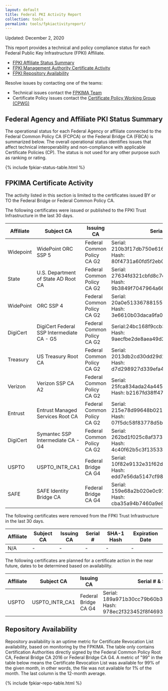 ```yaml
---
layout: default 
title: Federal PKI Activity Report
collection: tools
permalink: tools/fpkiactivityreport/
---
```


Updated: December 2, 2020

This report provides a technical and policy compliance status for each Federal Public Key Infrastructure (FPKI) Affiliate.

- [FPKI Affiliate Status Summary](#fpki-affiliate-status-summary)
- [FPKI Management Authority Certificate Activity](#fpkima-certificate-activity)
- [FPKI Repository Availability](#repository-availability)

Resolve issues by contacting one of the teams:  

- Technical issues contact the [FPKIMA Team](mailto:fpki-help@gsa.gov) 
- Certificate Policy issues contact the [Certificate Policy Working Group (CPWG)](mailto:fpkipa_cpwg@listserv.gsa.gov)  

## Federal Agency and Affiliate PKI Status Summary
The operational status for each Federal Agency or affiliate connected to the Federal Common Policy CA (FCPCA) or the Federal Bridge CA (FBCA) is summarized below. The overall operational status identifies issues that affect technical interoperability and non-compliance with applicable Certificate Policies (CP). The status is not used for any other purpose such as ranking or rating.

{% include fpkiar-status-table.html %}

## FPKIMA Certificate Activity
The activity listed in this section is limited to the certificates issued BY or TO the Federal Bridge or Federal Common Policy CA.

The following certificates were issued or published to the FPKI Trust Infrastructure in the last 30 days.

| Affiliate | Subject CA | Issuing CA | Serial # & SHA-1 Hash | Issued Date |
| --------- | ---------- | ---------- | --------------------- | ----------- |
| Widepoint | WidePoint ORC SSP 5 | Federal Common Policy CA G2 | Serial: 210b3f17db750e616eb25f3f0b4933e5a98c449b Hash: 80f4731a60fd5f2eb0468d0629310daa50ad210d | 11/19/20 |
| State | U.S. Department of State AD Root CA | Federal Common Policy CA G2 | Serial: 27634fd321cbfd8c7efc0aeb02876f63da4c0c09 Hash: 9b3849f7047964a6654988054956e478ccb75ded | 11/18/20 |
| WidePoint | ORC SSP 4 | Federal Common Policy CA G2 | Serial: 20a0e513367881559a5e7d20d35fa7c6739a42ab Hash: 3e6610b03daca9fa07e1093b60ccb8927c42d83b | 11/18/20 |
| DigiCert | DigiCert Federal SSP Intermediate CA - G5 | Federal Common Policy CA G2 | Serial:24bc168f9ccb30cfcef8f0a58f26f10181869266 Hash:  9aecfbe2de8aea49d220bbf799172c00527fe756 | 11/18/20 |
| Treasury | US Treasury Root CA | Federal Common Policy CA G2 | Serial: 2013db2cd30dd29d17edc48535c5e00d8916cf02 Hash: d7d298927d339efa414f2565923e28b98acd970a | 11/18/20 |
| Verizon | Verizon SSP CA A2 | Federal Common Policy CA G2 | Serial: 25fca834ada24a4455a2db0ff4cef7c411198e3a Hash: b2167fd38ff47bb910d8dcc32fcc3b7b63a09ff7 | 11/18/20 |
| Entrust | Entrust Managed Services Root CA | Federal Common Policy CA G2 | Serial: 215e78d99648b021c6394a6566d8e00f46a1e595 Hash: 07f5dc58f83778d5b5738a988292c00a674a0f40 | 11/18/20 |
| DigiCert | Symantec SSP Intermediate CA - G4 | Federal Common Policy CA G2 | Serial: 262bd1f025c8af37334545666ea6c9ea946c2c34 Hash: 4c40f62b5c3f13533a8f8a1d44f8b027aaa0fd3d | 11/18/20 |
| USPTO | USPTO_INTR_CA1 | Federal Bridge CA G4 | Serial: 10f82e9132e31f62dba620ab66f6e7f836e663c7 Hash: edd7e56da5147cf98ea580a176a27bc990b243ce | 11/12/20 |
| SAFE | SAFE Identity Bridge CA | Federal Bridge CA G4 | Serial: 159e68a2b020e0c91a0425c28e79fcda961b6142 Hash: cba35a94b7460a9e86ff7c95123a849ccd7be1ab | 11/12/20 |


The following certificates were removed from the FPKI Trust Infrastructure in the last 30 days.

| Affiliate | Subject CA | Issuing CA | Serial # | SHA-1 Hash | Expiration Date |
| --------- | ---------- | ---------- | -------- | ---------- | --------------- |
| N/A | - | - | - | - | - |


The following certificates are planned for a certificate action in the near future, dates to be determined based on availability.

| Affiliate | Subject CA | Issuing CA | Serial # & SHA-1 Hash | Expiration Date | Action |
| --------- | ---------- | ---------- | --------------------- | --------------- | ------ |
| USPTO | USPTO_INTR_CA1 | Federal Bridge CA G4 | Serial: 189a971b30cc79b60b35e21789db1c479cd949f0 Hash: 978ec2f323452f8f46932b8550663d68b6e96af7 | 12/12/2022 | Revoke 12/8/2020 |

 

## Repository Availability 
Repository availability is an uptime metric for Certificate Revocation List availability, based on monitoring by the FPKIMA. The table only contains Certification Authorities directly signed by the Federal Common Policy Root CA, Federal Bridge CA 2016 or Federal Bridge CA G4. A metric of "99" in the table below means the Certificate Revocation List was available for 99% of the given month, in other words, the file was not available for 1% of the month. The last column is the 12-month average.

{% include fpkiar-repo-table.html %}
